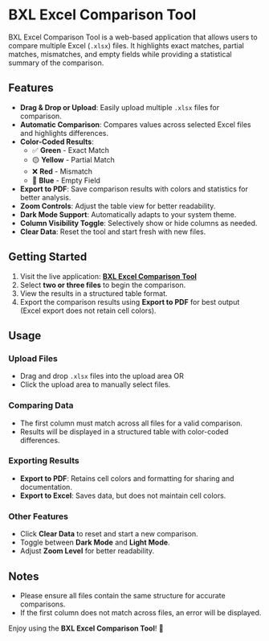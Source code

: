 # BXL Excel Comparison Tool

BXL Excel Comparison Tool is a web-based application that allows users to compare multiple Excel (`.xlsx`) files. It highlights exact matches, partial matches, mismatches, and empty fields while providing a statistical summary of the comparison.

## Features

- **Drag & Drop or Upload**: Easily upload multiple `.xlsx` files for comparison.
- **Automatic Comparison**: Compares values across selected Excel files and highlights differences.
- **Color-Coded Results**:
  - ✅ **Green** - Exact Match
  - 🟡 **Yellow** - Partial Match
  - ❌ **Red** - Mismatch
  - 🔵 **Blue** - Empty Field
- **Export to PDF**: Save comparison results with colors and statistics for better analysis.
- **Zoom Controls**: Adjust the table view for better readability.
- **Dark Mode Support**: Automatically adapts to your system theme.
- **Column Visibility Toggle**: Selectively show or hide columns as needed.
- **Clear Data**: Reset the tool and start fresh with new files.

## Getting Started

1. Visit the live application: **[BXL Excel Comparison Tool](https://karanjit96.github.io/BXL_excel_comparison_tool/)**
2. Select **two or three files** to begin the comparison.
3. View the results in a structured table format.
4. Export the comparison results using **Export to PDF** for best output (Excel export does not retain cell colors).

## Usage

### Upload Files
- Drag and drop `.xlsx` files into the upload area OR
- Click the upload area to manually select files.

### Comparing Data
- The first column must match across all files for a valid comparison.
- Results will be displayed in a structured table with color-coded differences.

### Exporting Results
- **Export to PDF**: Retains cell colors and formatting for sharing and documentation.
- **Export to Excel**: Saves data, but does not maintain cell colors.

### Other Features
- Click **Clear Data** to reset and start a new comparison.
- Toggle between **Dark Mode** and **Light Mode**.
- Adjust **Zoom Level** for better readability.

## Notes
- Please ensure all files contain the same structure for accurate comparisons.
- If the first column does not match across files, an error will be displayed.

Enjoy using the **BXL Excel Comparison Tool**! 🚀
